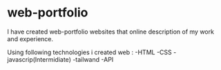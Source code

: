 # web-portfolio

I have created web-portfolio websites that online description of my work and experience.

Using following technologies i created web :
-HTML
-CSS
-javascrip(Intermidiate)
-tailwand
-API

